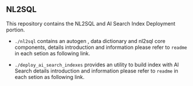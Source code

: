 ## NL2SQL

This repository contains the NL2SQL and AI Search Index Deployment portion.

- `./nl2sql` contains an autogen , data dictionary and nl2sql core components, details introduction and information please refer to `readme` in each setion as following link.


- `./deploy_ai_search_indexes` provides an utility to build index with AI Search details introduction and information please refer to `readme` in each setion as following link.